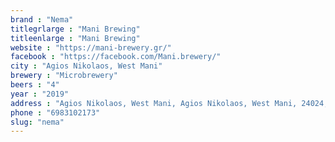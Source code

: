 ```yaml
---
brand : "Nema"
titlegrlarge : "Mani Brewing"
titleenlarge : "Mani Brewing"
website : "https://mani-brewery.gr/"
facebook : "https://facebook.com/Mani.brewery/"
city : "Agios Nikolaos, West Mani"
brewery : "Microbrewery"
beers : "4"
year : "2019"
address : "Agios Nikolaos, West Mani, Agios Nikolaos, West Mani, 24024, Greece"
phone : "6983102173"
slug: "nema"
---
```

